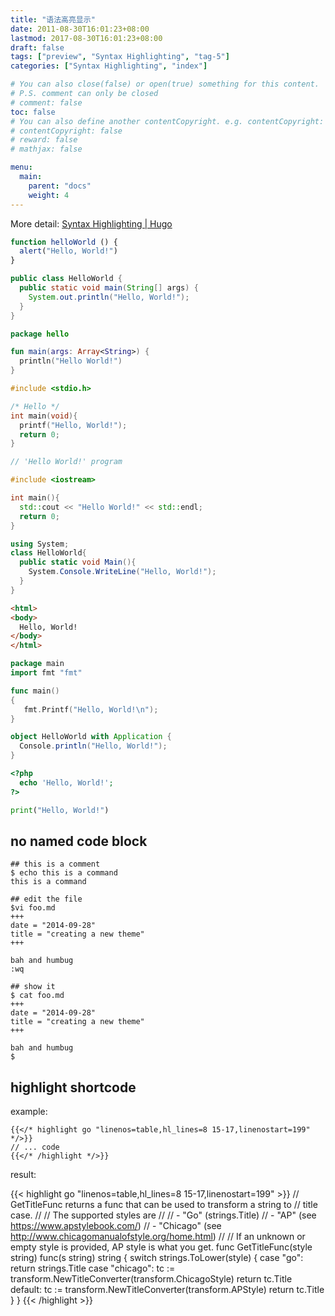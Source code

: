 ```yaml
---
title: "语法高亮显示"
date: 2011-08-30T16:01:23+08:00
lastmod: 2017-08-30T16:01:23+08:00
draft: false
tags: ["preview", "Syntax Highlighting", "tag-5"]
categories: ["Syntax Highlighting", "index"]

# You can also close(false) or open(true) something for this content.
# P.S. comment can only be closed
# comment: false
toc: false
# You can also define another contentCopyright. e.g. contentCopyright: "This is another copyright."
# contentCopyright: false
# reward: false
# mathjax: false

menu:
  main:
    parent: "docs"
    weight: 4
---
```


More detail: [Syntax Highlighting | Hugo](https://gohugo.io/content-management/syntax-highlighting/)

```js
function helloWorld () {
  alert("Hello, World!")
}
```

<!--more-->

```java
public class HelloWorld {
  public static void main(String[] args) {
    System.out.println("Hello, World!");
  }
}
```

```kotlin
package hello

fun main(args: Array<String>) {
  println("Hello World!")
}
```

```c
#include <stdio.h>

/* Hello */
int main(void){
  printf("Hello, World!");
  return 0;
}
```

```cpp
// 'Hello World!' program

#include <iostream>

int main(){
  std::cout << "Hello World!" << std::endl;
  return 0;
}
```

```cs
using System;
class HelloWorld{
  public static void Main(){
    System.Console.WriteLine("Hello, World!");
  }
}
```

```html
<html>
<body>
  Hello, World!
</body>
</html>
```

```go
package main
import fmt "fmt"

func main()
{
   fmt.Printf("Hello, World!\n");
}
```

```scala
object HelloWorld with Application {
  Console.println("Hello, World!");
}
```

```php
<?php
  echo 'Hello, World!';
?>
```

```python
print("Hello, World!")
```

## no named code block

```
## this is a comment
$ echo this is a command
this is a command

## edit the file
$vi foo.md
+++
date = "2014-09-28"
title = "creating a new theme"
+++

bah and humbug
:wq

## show it
$ cat foo.md
+++
date = "2014-09-28"
title = "creating a new theme"
+++

bah and humbug
$
```


## highlight shortcode

example:

```shortcode
{{</* highlight go "linenos=table,hl_lines=8 15-17,linenostart=199" */>}}
// ... code
{{</* /highlight */>}}
```

result:

{{< highlight go "linenos=table,hl_lines=8 15-17,linenostart=199" >}}
// GetTitleFunc returns a func that can be used to transform a string to
// title case.
//
// The supported styles are
//
// - "Go" (strings.Title)
// - "AP" (see https://www.apstylebook.com/)
// - "Chicago" (see http://www.chicagomanualofstyle.org/home.html)
//
// If an unknown or empty style is provided, AP style is what you get.
func GetTitleFunc(style string) func(s string) string {
  switch strings.ToLower(style) {
  case "go":
    return strings.Title
  case "chicago":
    tc := transform.NewTitleConverter(transform.ChicagoStyle)
    return tc.Title
  default:
    tc := transform.NewTitleConverter(transform.APStyle)
    return tc.Title
  }
}
{{< /highlight >}}
